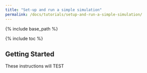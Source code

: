 ```yaml
---
title: "Set-up and run a simple simulation"
permalink: /docs/tutorials/setup-and-run-a-simple-simulation/
---
```


{% include base_path %}

{% include toc %}

## Getting Started

These instructions will TEST